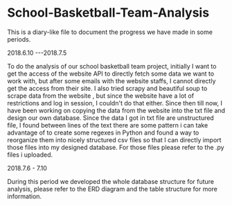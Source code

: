 # School-Basketball-Team-Analysis

This is a diary-like file to document the progress we have made in some periods.


2018.6.10 ---2018.7.5

  To do the analysis of our school basketball team project, initially I want to get the access of the website API to directly fetch some data we want to work with, but after some emails with the website staffs, I cannot directly get the access from their site.
  I also tried scrapy and beautiful soup to scrape data from the website , but since the website have a lot of restrictions and log in session, I couldn't do that either.
  Since then till now, I have been working on copying the data from the website into the txt file and design our own database.
  Since the data I got in txt file are unstructured file, I found between lines of the text there are some pattern i can take advantage of to create some regexes in Python and found a way to reorganize them into nicely structured csv files so that I can directly import those files into my designed database. For those files please refer to the .py files i uploaded.

2018.7.6 - 7.10

  During this period we developed the whole database structure for future analysis, please refer to the ERD diagram and the table structure for more information.
  
  
